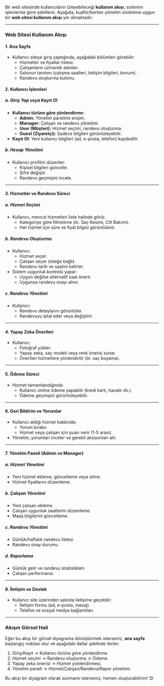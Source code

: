 Bir web sitesinde kullanıcıların izleyebileceği **kullanım akışı**, sistemin işlevlerine göre şekillenir. Aşağıda, kuaför/berber yönetim sistemine uygun bir **web sitesi kullanım akışı** yer almaktadır:

---

### **Web Sitesi Kullanım Akışı**

#### **1. Ana Sayfa**

- Kullanıcı siteye giriş yaptığında, aşağıdaki bölümleri görebilir:
    - Hizmetler ve fiyatlar listesi.
    - Çalışanların uzmanlık alanları.
    - Salonun tanıtımı (çalışma saatleri, iletişim bilgileri, konum).
    - Randevu oluşturma butonu.

#### **2. Kullanıcı İşlemleri**

##### a. **Giriş Yap veya Kayıt Ol**

- **Kullanıcı türüne göre yönlendirme:**
    - **Admin:** Yönetim paneline erişim.
    - **Manager:** Çalışan ve randevu yönetimi.
    - **User (Müşteri):** Hizmet seçimi, randevu oluşturma.
    - **Guest (Ziyaretçi):** Sadece bilgileri görüntüleyebilir.
- **Kayıt Ol:** Yeni kullanıcı bilgileri (ad, e-posta, telefon) kaydedilir.

##### b. **Hesap Yönetimi**

- Kullanıcı profilini düzenler:
    - Kişisel bilgileri güncelle.
    - Şifre değiştir.
    - Randevu geçmişini incele.

---

#### **3. Hizmetler ve Randevu Süreci**

##### a. **Hizmet Seçimi**

- Kullanıcı, mevcut hizmetleri liste halinde görür.
    - Kategoriye göre filtreleme (ör. Saç Kesimi, Cilt Bakımı).
    - Her hizmet için süre ve fiyat bilgisi görüntülenir.

##### b. **Randevu Oluşturma**

- Kullanıcı:
    - Hizmet seçer.
    - Çalışan seçer (isteğe bağlı).
    - Randevu tarih ve saatini belirler.
- Sistem uygunluk kontrolü yapar:
    - Uygun değilse alternatif saat önerir.
    - Uygunsa randevu onayı alınır.

##### c. **Randevu Yönetimi**

- Kullanıcı:
    - Randevu detaylarını görüntüler.
    - Randevuyu iptal eder veya değiştirir.

---

#### **4. Yapay Zeka Önerileri**

- Kullanıcı:
    - Fotoğraf yükler.
    - Yapay zeka, saç modeli veya renk önerisi sunar.
    - Önerilen hizmetlere yönlendirilir (ör. saç boyama).

---

#### **5. Ödeme Süreci**

- Hizmet tamamlandığında:
    - Kullanıcı online ödeme yapabilir (kredi kartı, havale vb.).
    - Ödeme geçmişini görüntüleyebilir.

---

#### **6. Geri Bildirim ve Yorumlar**

- Kullanıcı aldığı hizmet hakkında:
    - Yorum bırakır.
    - Hizmet veya çalışan için puan verir (1-5 arası).
- Yönetim, yorumları inceler ve gerekli aksiyonları alır.

---

#### **7. Yönetim Paneli (Admin ve Manager)**

##### a. **Hizmet Yönetimi**

- Yeni hizmet ekleme, güncelleme veya silme.
- Hizmet fiyatlarını düzenleme.

##### b. **Çalışan Yönetimi**

- Yeni çalışan ekleme.
- Çalışan uygunluk saatlerini düzenleme.
- Maaş bilgilerini güncelleme.

##### c. **Randevu Yönetimi**

- Günlük/haftalık randevu listesi.
- Randevu onay durumu.

##### d. **Raporlama**

- Günlük gelir ve randevu istatistikleri.
- Çalışan performansı.

---

#### **8. İletişim ve Destek**

- Kullanıcı site üzerinden salonla iletişime geçebilir:
    - İletişim formu (ad, e-posta, mesaj).
    - Telefon ve sosyal medya bağlantıları.

---

### **Akışın Görsel Hali**

Eğer bu akışı bir görsel diyagrama dönüştürmek isterseniz, **ana sayfa** başlangıç noktası olur ve aşağıdaki dallar şeklinde ilerler:

1. Giriş/Kayıt -> Kullanıcı türüne göre yönlendirme.
2. Hizmet seçimi -> Randevu oluşturma -> Ödeme.
3. Yapay zeka önerisi -> Hizmet yönlendirmesi.
4. Yönetim paneli -> Hizmet/Çalışan/Randevu/Rapor yönetimi.

Bu akışı bir diyagram olarak sunmamı isterseniz, hemen oluşturabilirim! 😊